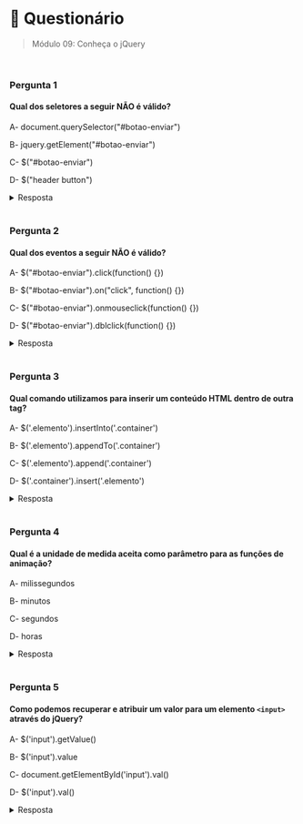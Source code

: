 # 📌 Questionário
> Módulo 09: Conheça o jQuery

<br>

### Pergunta 1
#### Qual dos seletores a seguir NÃO é válido?
A- document.querySelector("#botao-enviar")

B- jquery.getElement("#botao-enviar")

C- $("#botao-enviar")

D- $("header button")

<details>
    <summary>Resposta</summary>

    jquery.getElement("#botao-enviar")
    
    O seletor que não é válido é o "jquery.getElement("#botao-enviar")". A função jquery.getElement não é um método ou uma função válida para selecionar elementos usando o jQuery. A forma correta de selecionar elementos com jQuery é utilizando o seletor $
</details>

<br>

### Pergunta 2
#### Qual dos eventos a seguir NÃO é válido?
A- $("#botao-enviar").click(function() {})

B- $("#botao-enviar").on("click", function() {})

C- $("#botao-enviar").onmouseclick(function() {})

D- $("#botao-enviar").dblclick(function() {})

<details>
    <summary>Resposta</summary>
    
    $("#botao-enviar").onmouseclick(function() {})
    
    O evento que não é válido é o $("#botao-enviar").onmouseclick(function() {})", pois a função onmouseclick() não faz parte dos métodos de evento do jQuery.

</details>

<br>


### Pergunta 3
#### Qual comando utilizamos para inserir um conteúdo HTML dentro de outra tag?
A- $('.elemento').insertInto('.container')

B- $('.elemento').appendTo('.container')

C- $('.elemento').append('.container')

D- $('.container').insert('.elemento')

<details>
    <summary>Resposta</summary>
    
    $('.elemento').appendTo('.container')

    A resposta correta é "$('.elemento').appendTo('.container')". Essa é a forma correta de inserir o elemento com classe "elemento" dentro do elemento com classe "container" usando o jQuery. O método appendTo é usado para mover o elemento selecionado como filho do elemento de destino, inserindo-o dentro dele.
</details>

<br>

### Pergunta 4
#### Qual é a unidade de medida aceita como parâmetro para as funções de animação?
A- milissegundos

B- minutos

C- segundos

D- horas

<details>
    <summary>Resposta</summary>
    
    milissegundos

    A unidade de medida aceita como parâmetro para as funções de animação geralmente é em milissegundos (ms). Ao definir a duração de uma animação, é comum especificar o tempo em milissegundos para controlar a velocidade e o tempo de execução da animação. Por exemplo, um valor de 1000ms representa 1 segundo de duração da animação.
</details>

<br>

### Pergunta 5
#### Como podemos recuperar e atribuir um valor para um elemento ``<input>`` através do jQuery?
A- $('input').getValue()

B- $('input').value

C- document.getElementById('input').val()

D- $('input').val()

<details>
    <summary>Resposta</summary>
    
    $('input').val()

    A resposta correta é "$('input').val()". Essa é a forma correta de recuperar e atribuir um valor para um elemento <input> usando o jQuery. O método val() é usado para obter ou definir o valor de um elemento de formulário.
</details>
